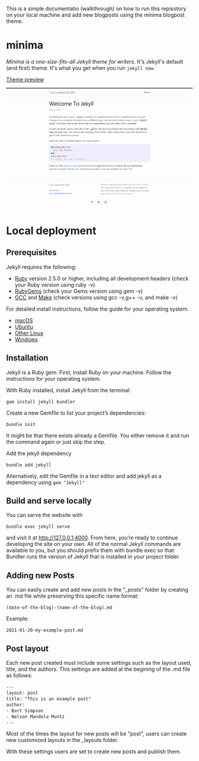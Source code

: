 This is a simple documentatio (walkthrough) on how to run this repisotory on your local machine and add new blogposts using the minima blogpost theme.

# minima

*Minima is a one-size-fits-all Jekyll theme for writers*. It's Jekyll's default (and first) theme. It's what you get when you run `jekyll new`.

[Theme preview](https://jekyll.github.io/minima/)

![minima theme preview](/screenshot.png)

# Local deployment
## Prerequisites
Jekyll requires the following:
  - [Ruby](https://www.ruby-lang.org/en/downloads/) version 2.5.0 or higher, including all development headers (check your Ruby version using ruby -v)
  - [RubyGems](https://rubygems.org/pages/download) (check your Gems version using gem -v)
  - [GCC](https://gcc.gnu.org/install/) and [Make](https://www.gnu.org/software/make/) (check versions using gcc -v,g++ -v, and make -v)


For detailed install instructions, follow the guide for your operating system.
  - [macOS](https://jekyllrb.com/docs/installation/macos/)
  - [Ubuntu](https://jekyllrb.com/docs/installation/ubuntu/)
  - [Other Linux](https://jekyllrb.com/docs/installation/other-linux/)
  - [Windows](https://jekyllrb.com/docs/installation/windows/)


## Installation
Jekyll is a Ruby gem. First, install Ruby on your machine. Follow the instructions for your operating system.

With Ruby installed, install Jekyll from the terminal:
```
gem install jekyll bundler
```

Create a new Gemfile to list your project’s dependencies:
```
bundle init
```

It might be that there exists already a Gemfile. You either remove it and run the command again or just skip the step.

Add the jekyll dependency
```
bundle add jekyll
```
Alternatively, edit the Gemfile in a text editor and add jekyll as a dependency using `gem "Jekyll"`



## Build and serve locally
You can serve the website with

```
bundle exec jekyll serve
```
and visit it at http://127.0.0.1:4000.
From here, you’re ready to continue developing the site on your own. All of the normal Jekyll commands are available to you, but you should prefix them with bundle exec so that Bundler runs the version of Jekyll that is installed in your project folder.

## Adding new Posts
You can easily create and add new posts in the "_posts" folder by creating an .md file while preserving this specific name format:
```
(date-of-the-blog)-(name-of-the-blog).md
```
Example:
```
2021-01-20-my-example-post.md
```

## Post layout
Each new post created must include some settings such as the layout used, title, and the authors.
This settings are added at the begining of the .md file as follows:
```
---
layout: post
title: "This is an example post"
author:
- Bart Simpson
- Nelson Mandela Muntz
---
```
Most of the times the layout for new posts will be "post", users can create new customized layouts in the _layouts folder.

With these settings users are set to create new posts and publish them.
